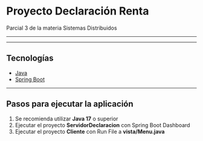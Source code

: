 # Proyecto Declaración Renta
Parcial 3 de la materia Sistemas Distribuidos

---


---

## Tecnologías

- [Java](https://www.java.com/)
- [Spring Boot](https://spring.io/projects/spring-boot)

---

## Pasos para ejecutar la aplicación

1. Se recomienda utilizar **Java 17** o superior
2. Ejecutar el proyecto **ServidorDeclaracion** con Spring Boot Dashboard 
3. Ejecutar el proyecto **Cliente** con Run File a **vista/Menu.java**
